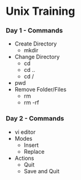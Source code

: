 # Unix Training

### Day 1 - Commands
* Create Directory 
    * mkdir <foldername>
* Change Directory 
    * cd <foldername>
    * cd ..
    * cd /
* pwd
* Remove Folder/Files 
    * rm <filename>
    * rm -rf <foldername>

### Day 2 - Commands
* vi editor
* Modes
   * Insert 
   * Replace
* Actions
   * Quit 
   * Save and Quit
